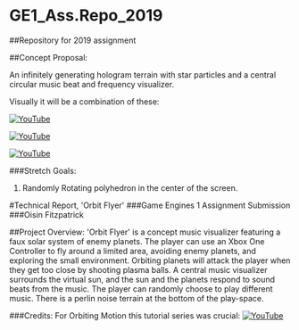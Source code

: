 # GE1_Ass.Repo_2019
##Repository for 2019 assignment


##Concept Proposal:

An infinitely generating hologram terrain with star particles and a central circular music beat and frequency visualizer.

Visually it will be a combination of these: 

[![YouTube](http://img.youtube.com/vi/N8Ql7aYBQP8/0.jpg)](https://www.youtube.com/watch?v=N8Ql7aYBQP8)

[![YouTube](http://img.youtube.com/vi/vFvwyu_ZKfU/0.jpg)](https://www.youtube.com/watch?v=vFvwyu_ZKfU)

[![YouTube](http://img.youtube.com/vi/apPGPLQnOV8/0.jpg)](https://www.youtube.com/watch?v=apPGPLQnOV8)

###Stretch Goals: 
1. Randomly Rotating polyhedron in the center of the screen.


#Technical Report, 'Orbit Flyer'
###Game Engines 1 Assignment Submission 
###Oisin Fitzpatrick

##Project Overview:
'Orbit Flyer' is a concept music visualizer featuring a faux solar system of enemy planets. 
The player can use an Xbox One Controller to fly around a limited area, avoiding enemy planets,
and exploring the small environment. Orbiting planets will attack the player when they get too 
close by shooting plasma balls. A central music visualizer surrounds the virtual sun, and the 
sun and the planets respond to sound beats from the music. The player can randomly choose to play
different music. There is a perlin noise terrain at the bottom of the play-space. 

###Credits:
For Orbiting Motion this tutorial series was crucial:
[![YouTube](http://img.youtube.com/vi/mQKGRoV_jBc/0.jpg)](https://www.youtube.com/watch?v=mQKGRoV_jBc)